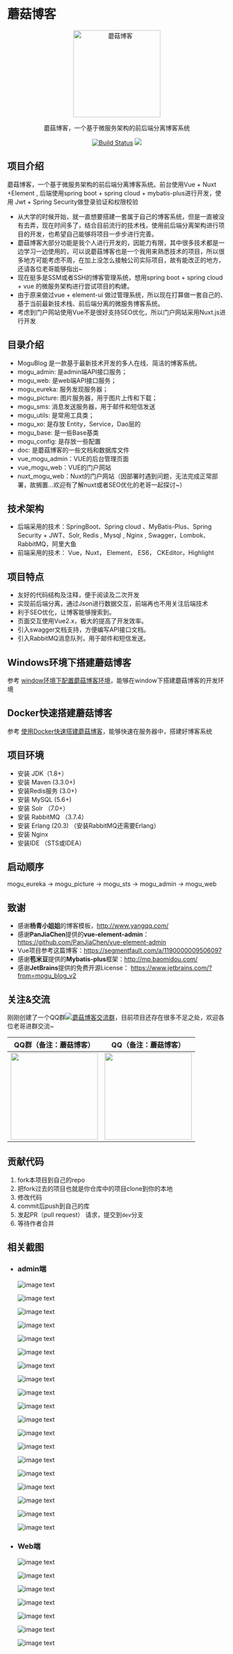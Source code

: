 # 蘑菇博客

<p align=center>
  <a href="http://www.moguit.cn">
    <img src="./doc/images/gitee/favicon2.ico" alt="蘑菇博客" style="width:200px;height:200px">
  </a>
</p>
<p align=center>
   蘑菇博客，一个基于微服务架构的前后端分离博客系统
</p>
<p align="center">
  <a href="https://gitee.com/moxi159753/mogu_blog_v2"><img alt="Build Status" src="https://img.shields.io/hexpm/l/plug.svg"></a>
<a target="_blank" href="https://www.oracle.com/technetwork/java/javase/downloads/index.html">
		<img src="https://img.shields.io/badge/JDK-1.8+-green.svg" ></img>
	</a>
</p>

## 项目介绍
蘑菇博客，一个基于微服务架构的前后端分离博客系统。前台使用Vue + Nuxt +Element , 后端使用spring boot + spring cloud + mybatis-plus进行开发，使用  Jwt + Spring Security做登录验证和权限校验

- 从大学的时候开始，就一直想要搭建一套属于自己的博客系统，但是一直被没有去弄，现在时间多了，结合目前流行的技术栈，使用前后端分离架构进行项目的开发，也希望自己能够将项目一步步进行完善。
- 蘑菇博客大部分功能是我个人进行开发的，因能力有限，其中很多技术都是一边学习一边使用的，可以说蘑菇博客也是一个我用来熟悉技术的项目，所以很多地方可能考虑不周，在加上没怎么接触公司实际项目，故有能改正的地方，还请各位老哥能够指出~
- 现在挺多是SSM或者SSH的博客管理系统，想用spring boot + spring cloud  + vue 的微服务架构进行尝试项目的构建。
- 由于原来做过vue + element-ui 做过管理系统，所以现在打算做一套自己的、基于当前最新技术栈、前后端分离的微服务博客系统。
- 考虑到门户网站使用Vue不是很好支持SEO优化，所以门户网站采用Nuxt.js进行开发

## 目录介绍

- MoguBlog 是一款基于最新技术开发的多人在线、简洁的博客系统。
- mogu_admin: 是admin端API接口服务；
- mogu_web: 是web端API接口服务；
- mogu_eureka: 服务发现服务器；
- mogu_picture: 图片服务器，用于图片上传和下载；
- mogu_sms: 消息发送服务器，用于邮件和短信发送
- mogu_utils: 是常用工具类；
- mogu_xo: 是存放 Entity，Service，Dao层的
- mogu_base: 是一些Base基类
- mogu_config: 是存放一些配置
- doc: 是蘑菇博客的一些文档和数据库文件
- vue_mogu_admin：VUE的后台管理页面
- vue_mogu_web：VUE的门户网站
- nuxt_mogu_web：Nuxt的门户网站（因部署时遇到问题，无法完成正常部署，故搁置...欢迎有了解nuxt或者SEO优化的老哥一起探讨~）

## 技术架构

- 后端采用的技术：SpringBoot、Spring cloud 、MyBatis-Plus、Spring Security + JWT、Solr, Redis , Mysql , Nginx , Swagger，Lombok、RabbitMQ，阿里大鱼
- 前端采用的技术： Vue，Nuxt， Element， ES6， CKEditor，Highlight

## 项目特点

- 友好的代码结构及注释，便于阅读及二次开发
- 实现前后端分离，通过Json进行数据交互，前端再也不用关注后端技术
- 利于SEO优化，让博客能够搜索到。
- 页面交互使用Vue2.x，极大的提高了开发效率。
- 引入swagger文档支持，方便编写API接口文档。
- 引入RabbitMQ消息队列，用于邮件和短信发送。

## Windows环境下搭建蘑菇博客

参考 [window环境下配置蘑菇博客环境](http://www.moguit.cn/#/info?blogUid=082ca226cf2e4103b0ffa6e6c13d7b14)，能够在window下搭建蘑菇博客的开发环境

## Docker快速搭建蘑菇博客

参考 [使用Docker快速搭建蘑菇博客](http://www.moguit.cn/#/info?blogUid=ab8377106a0d4b9f8d66131e4312c69e)，能够快速在服务器中，搭建好博客系统  

## 项目环境

- 安装 JDK（1.8+）
- 安装 Maven (3.3.0+)
- 安装Redis服务 (3.0+)
- 安装 MySQL (5.6+)
- 安装 Solr （7.0+）
- 安装 RabbitMQ （3.7.4）
- 安装 Erlang (20.3) （安装RabbitMQ还需要Erlang）
- 安装 Nginx
- 安装IDE （STS或IDEA）

## 启动顺序

mogu_eureka ->  mogu_picture -> mogu_sts -> mogu_admin -> mogu_web

## 致谢

- 感谢**杨青小姐姐**的博客模板，http://www.yangqq.com/
- 感谢**PanJiaChen**提供的**vue-element-admin**： https://github.com/PanJiaChen/vue-element-admin 
- Vue项目参考这篇博客：https://segmentfault.com/a/1190000009506097
- 感谢**苞米豆**提供的**Mybatis-plus**框架：http://mp.baomidou.com/
- 感谢**JetBrains**提供的免费开源License： https://www.jetbrains.com/?from=mogu_blog_v2 

## 关注&交流

刚刚创建了一个QQ群<a target="_blank" href="//shang.qq.com/wpa/qunwpa?idkey=88bc57d77601a3c5ae97fe6d9c0bfa25c2ae166d8f0b9f6da6f7294097be6d08"><img border="0" src="./doc/images/qq/group.png" alt="蘑菇博客交流群" title="蘑菇博客交流群"></a>，目前项目还存在很多不足之处，欢迎各位老哥进群交流~

|                QQ群（备注：蘑菇博客）                 |               QQ（备注：蘑菇博客）               |
| :---------------------------------------------------: | :----------------------------------------------: |
| <img src="./doc/images/qq/qqGroup.png" width="200" /> | <img src="./doc/images/qq/qq.png" width="200" /> |

## 贡献代码

1. fork本项目到自己的repo
2. 把fork过去的项目也就是你仓库中的项目clone到你的本地
3. 修改代码
4. commit后push到自己的库
5. 发起PR（pull request） 请求，提交到`dev`分支
6. 等待作者合并

## 相关截图

- ### admin端

  ![image text](./doc/images/admin/login.png)

  ![image text](./doc/images/admin/dashboard.png)

  ![image text](./doc/images/admin/blog.png)
  
  ![image text](./doc/images/admin/blogEdit.png)
  
  ![image text](./doc/images/admin/addPicture.png)
  
  ![image text](./doc/images/admin/blogSort.png)
  
  ![image text](./doc/images/admin/blogTag.png)

  ![image text](./doc/images/admin/blogSort.png)
  
  ![image text](./doc/images/admin/blogLink.png)

  ![image text](./doc/images/admin/aboutMe.png)
  
  ![image text](./doc/images/admin/webConf.png)
  
  ![image text](./doc/images/admin/admin.png)
  
  ![image text](./doc/images/admin/categoryMenu.png)
  
  ![image text](./doc/images/admin/sysLog.png)
  
  ![image text](./doc/images/admin/exception.png)
  
  ![image text](./doc/images/admin/pictureSort.png)
  
  ![image text](./doc/images/admin/picture.png)
  
  ![image text](./doc/images/admin/solrIndex.png)
  
  ![image text](./doc/images/admin/swagger.png)



- ### Web端

  ![image text](./doc/images/web/index.png)

  ![image text](./doc/images/web/index2.png)
  
  ![image text](./doc/images/web/content.png)

  ![image text](./doc/images/web/about.png)

  ![image text](./doc/images/web/sort.png)
  
  ![image text](./doc/images/web/classify.png)
  
  ![image text](./doc/images/web/time.png)

